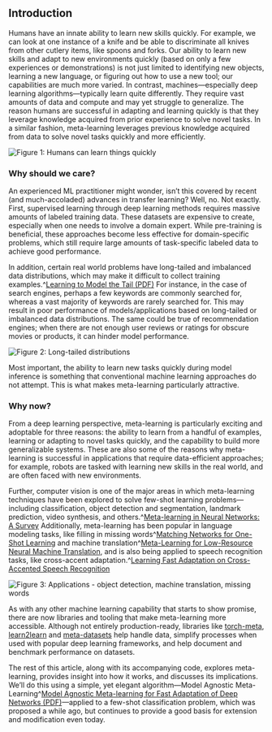 ## Introduction

Humans have an innate ability to learn new skills quickly. For example, we can look at one instance of a knife and be able to discriminate all knives from other cutlery items, like spoons and forks. Our ability to learn new skills and adapt to new environments quickly (based on only a few experiences or demonstrations) is not just limited to identifying new objects, learning a new language, or figuring out how to use a new tool;  our capabilities are much more varied. In contrast, machines—especially deep learning algorithms—typically learn quite differently. They require vast amounts of data and compute and may yet struggle to generalize. The reason humans are successful in adapting and learning quickly is that they leverage knowledge acquired from prior experience to solve novel tasks. In a similar fashion, meta-learning leverages previous knowledge acquired from data to solve novel tasks quickly and more efficiently.

![Figure 1: Humans can learn things quickly](out/figures/1.png)

### Why should we care?

An experienced ML practitioner might wonder, isn’t this covered by recent (and much-accoladed) advances in transfer learning? Well, no. Not exactly. 
First, supervised learning through deep learning methods requires massive amounts of labeled training data. These datasets are expensive to create, especially when one needs to involve a domain expert. While pre-training is beneficial, these approaches become less effective for domain-specific problems, which still require large amounts of task-specific labeled data to achieve good performance. 

In addition, certain real world problems have long-tailed and imbalanced data distributions, which may make it difficult to collect training 
examples.^[Learning to Model the Tail (PDF)](https://papers.nips.cc/paper/7278-learning-to-model-the-tail.pdf) For instance, in the case of search 
engines, perhaps a few keywords are commonly searched for, whereas a vast majority of keywords are rarely searched for. This may result in 
poor performance of models/applications based on long-tailed or imbalanced data distributions. The same could be true of recommendation engines; 
when there are not enough user reviews or ratings for obscure movies or products, it can 
hinder model performance.

![Figure 2: Long-tailed distributions](out/figures/2.png)

Most important, the ability to learn new tasks quickly during model inference is something that conventional machine learning approaches do not attempt. This is what makes meta-learning particularly attractive. 

### Why now?

From a deep learning perspective, meta-learning is particularly exciting and adoptable for three reasons: the ability to learn from a handful of examples, learning or adapting to novel tasks quickly, and the capability to build more generalizable systems. These are also some of the reasons why meta-learning is successful in applications that require data-efficient approaches; for example, robots are tasked with learning new skills in the real world, and are often faced with new environments.

Further, computer vision is one of the major areas in which meta-learning techniques have been explored to solve few-shot learning 
problems—including classification, object detection and segmentation, landmark prediction, video synthesis, and others.^[Meta-learning in Neural Networks: A Survey](https://arxiv.org/abs/2004.05439) Additionally, meta-learning has been popular in language modeling tasks, like filling in missing words^[Matching Networks for One-Shot Learning](https://arxiv.org/abs/1606.04080) and machine translation^[Meta-Learning for Low-Resource Neural Machine Translation](https://arxiv.org/abs/1808.08437), and is also being applied to speech recognition tasks, like cross-accent adaptation.^[Learning Fast Adaptation on Cross-Accented Speech Recognition](https://arxiv.org/abs/2003.01901)

![Figure 3: Applications - object detection, machine translation, missing words](out/figures/3.png)

As with any other machine learning capability that starts to show promise, there are now libraries and tooling that make meta-learning 
more accessible. Although not entirely production-ready, libraries like [torch-meta](https://github.com/tristandeleu/pytorch-meta), [learn2learn](https://github.com/learnables/learn2learn) and [meta-datasets](https://github.com/google-research/meta-dataset) help handle data, simplify processes when used with popular deep learning frameworks, and help document and benchmark performance on datasets. 

The rest of this article, along with its accompanying code, explores meta-learning, provides insight into how it works, and discusses its 
implications. We’ll do this using a simple, yet elegant algorithm—Model Agnostic Meta-Learning^[Model Agnostic Meta-learning for Fast Adaptation of Deep Networks (PDF)](https://arxiv.org/pdf/1703.03400.pdf)—applied to a few-shot classification problem, which was proposed a while ago, but 
continues to provide a good basis for extension and modification even today. 


